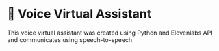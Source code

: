 # 🤖 Voice Virtual Assistant
This voice virtual assistant was created using Python and Elevenlabs API and communicates using speech-to-speech.
